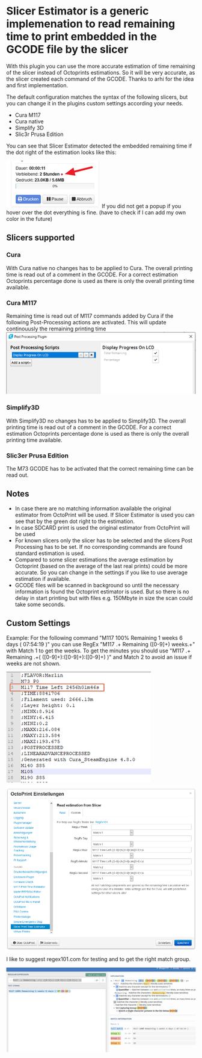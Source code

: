# Slicer Estimator is a generic implemenation to read remaining time to print embedded in the GCODE file by the slicer
With this plugin you can use the more accurate estimation of time remaining of the slicer instead of Octoprints estimations. So it will be very accurate, as the slicer created each command of the GCODE. Thanks to arhi for the idea and first implementation.

The default configuration matches the syntax of the following slicers, but you can change it in the plugins custom settings according your needs.

* Cura M117
* Cura native
* Simplify 3D
* Slic3r Prusa Edition


You can see that Slicer Estimator detected the embedded remaining time if the dot right of the estimation looks like this:

![](images/OctoPrint-estimator_dot.png)
If you did not get a popup if you hover over the dot everything is fine. (have to check if I can add my own color in the future)

## Slicers supported

### Cura
With Cura native no changes has to be applied to Cura. The overall printing time is read out of a comment in the GCODE. For a correct estimation Octoprints percentage done is used as there is only the overall printing time available.
### Cura M117
Remaining time is read out of M117 commands added by Cura if the following Post-Processing actions are activated. This will update continouusly the remaining printing time
![](images/Cura.png)

### Simplify3D
With Simplify3D no changes has to be applied to Simplify3D. The overall printing time is read out of a comment in the GCODE. For a correct estimation Octoprints percentage done is used as there is only the overall printing time available.

### Slic3er Prusa Edition
The M73 GCODE has to be activated that the correct remaining time can be read out.

## Notes
 * In case there are no matching information available the original estimator from OctoPrint will be used. If Slicer Estimator is used you can see that by the green dot right to the estimation.
 * In case SDCARD print is used the original estimator from OctoPrint will be used
 * For known slicers only the slicer has to be selected and the slicers Post Processing has to be set. If no corresponding commands are found standard estimation is used.
 * Compared to some slicer estimations the average estimation by Octoprint (based on the average of the last real prints) could be more accurate. So you can change in the settings if you like to use average estimation if available.
 * GCODE files will be scanned in background so until the necessary information is found the Octoprint estimator is used. But so there is no delay in start printing but with files e.g. 150Mbyte in size the scan could take some seconds.

## Custom Settings
Example: For the following command "M117 100% Remaining 1 weeks 6 days ( 07:54:19 )" you can use RegEx "M117 .+ Remaining ([0-9]+) weeks.+" with Match 1 to get the weeks. To get the minutes you should use "M117 .+ Remaining .+\( ([0-9]+):([0-9]+):([0-9]+) \)" and Match 2 to avoid an issue if weeks are not shown. 

 
![](images/Gcode.png)

![](images/Settings_Custom.png)

I like to suggest regex101.com for testing and to get the right match group.

![](images/RegEx.png)
